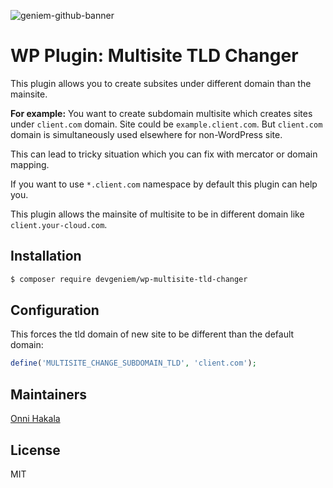 ![geniem-github-banner](https://cloud.githubusercontent.com/assets/5691777/14319886/9ae46166-fc1b-11e5-9630-d60aa3dc4f9e.png)
# WP Plugin: Multisite TLD Changer

This plugin allows you to create subsites under different domain than the mainsite.

**For example:**
You want to create subdomain multisite which creates sites under `client.com` domain. Site could be `example.client.com`.
But `client.com` domain is simultaneously used elsewhere for non-WordPress site.

This can lead to tricky situation which you can fix with mercator or domain mapping.

If you want to use `*.client.com` namespace by default this plugin can help you.

This plugin allows the mainsite of multisite to be in different domain like `client.your-cloud.com`.

## Installation
```bash
$ composer require devgeniem/wp-multisite-tld-changer
```

## Configuration
This forces the tld domain of new site to be different than the default domain:
```php
define('MULTISITE_CHANGE_SUBDOMAIN_TLD', 'client.com');
```

## Maintainers
[Onni Hakala](https://github.com/onnimonni)

## License
MIT
